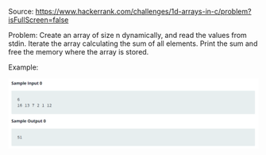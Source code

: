 Source: https://www.hackerrank.com/challenges/1d-arrays-in-c/problem?isFullScreen=false

Problem: Create an array of size n dynamically, and read the values from stdin. Iterate the array calculating the sum of all elements. Print the sum and free the memory where the array is stored.

Example: 

![](2022-08-01-14-10-24.png)